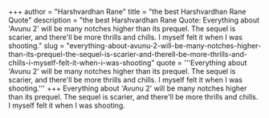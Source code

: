 +++
author = "Harshvardhan Rane"
title = "the best Harshvardhan Rane Quote"
description = "the best Harshvardhan Rane Quote: Everything about 'Avunu 2' will be many notches higher than its prequel. The sequel is scarier, and there'll be more thrills and chills. I myself felt it when I was shooting."
slug = "everything-about-avunu-2-will-be-many-notches-higher-than-its-prequel-the-sequel-is-scarier-and-therell-be-more-thrills-and-chills-i-myself-felt-it-when-i-was-shooting"
quote = '''Everything about 'Avunu 2' will be many notches higher than its prequel. The sequel is scarier, and there'll be more thrills and chills. I myself felt it when I was shooting.'''
+++
Everything about 'Avunu 2' will be many notches higher than its prequel. The sequel is scarier, and there'll be more thrills and chills. I myself felt it when I was shooting.
